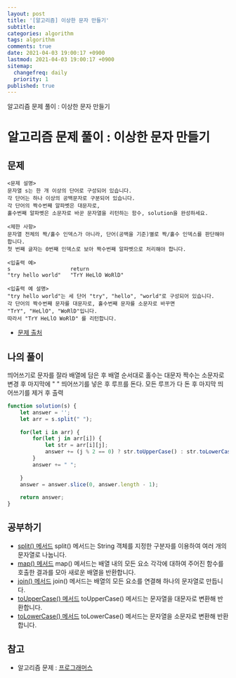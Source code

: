 ```yaml
---
layout: post
title: '[알고리즘] 이상한 문자 만들기'
subtitle: 
categories: algorithm
tags: algorithm
comments: true
date: 2021-04-03 19:00:17 +0900
lastmod: 2021-04-03 19:00:17 +0900
sitemap:
  changefreq: daily
  priority: 1
published: true
---
```


알고리즘 문제 풀이 : 이상한 문자 만들기<br />

# 알고리즘 문제 풀이 : 이상한 문자 만들기

## 문제 
```text
<문제 설명>
문자열 s는 한 개 이상의 단어로 구성되어 있습니다. 
각 단어는 하나 이상의 공백문자로 구분되어 있습니다. 
각 단어의 짝수번째 알파벳은 대문자로, 
홀수번째 알파벳은 소문자로 바꾼 문자열을 리턴하는 함수, solution을 완성하세요.

<제한 사항>
문자열 전체의 짝/홀수 인덱스가 아니라, 단어(공백을 기준)별로 짝/홀수 인덱스를 판단해야합니다.
첫 번째 글자는 0번째 인덱스로 보아 짝수번째 알파벳으로 처리해야 합니다.

<입출력 예>
s                   return
"try hello world"   "TrY HeLlO WoRlD"

<입출력 예 설명>
"try hello world"는 세 단어 "try", "hello", "world"로 구성되어 있습니다. 
각 단어의 짝수번째 문자를 대문자로, 홀수번째 문자를 소문자로 바꾸면 
"TrY", "HeLlO", "WoRlD"입니다. 
따라서 "TrY HeLlO WoRlD" 를 리턴합니다.
```

* [문제 출처](https://programmers.co.kr/learn/courses/30/lessons/12930)



## 나의 풀이
띄어쓰기로 문자를 잘라 배열에 담은 후 
배열 순서대로 홀수는 대문자 짝수는 소문자로 변경 후 
마지막에 " " 띄어쓰기를 넣은 후 루프를 돈다.
모든 루프가 다 돈 후 마지막 띄어쓰기를 제거 후 출력

```javascript
function solution(s) {
    let answer = '';
    let arr = s.split(" ");
    
    for(let i in arr) {
        for(let j in arr[i]) {
            let str = arr[i][j];
            answer += (j % 2 == 0) ? str.toUpperCase() : str.toLowerCase(); 
        }
        answer += " ";
        
    }
    answer = answer.slice(0, answer.length - 1);
    
    return answer;
}
```



## 공부하기
- [split() 메서드](https://developer.mozilla.org/ko/docs/Web/JavaScript/Reference/Global_Objects/String/split)
split() 메서드는 String 객체를 지정한 구분자를 이용하여 여러 개의 문자열로 나눕니다.
- [map() 메서드](https://developer.mozilla.org/ko/docs/Web/JavaScript/Reference/Global_Objects/Array/map)
map() 메서드는 배열 내의 모든 요소 각각에 대하여 주어진 함수를 호출한 결과를 모아 새로운 배열을 반환합니다.
- [join() 메서드](https://developer.mozilla.org/ko/docs/Web/JavaScript/Reference/Global_Objects/Array/join)
join() 메서드는 배열의 모든 요소를 연결해 하나의 문자열로 만듭니다.
- [toUpperCase() 메서드](https://developer.mozilla.org/ko/docs/Web/JavaScript/Reference/Global_Objects/String/toUpperCase)
toUpperCase() 메서드는 문자열을 대문자로 변환해 반환합니다.
- [toLowerCase() 메서드](https://developer.mozilla.org/ko/docs/Web/JavaScript/Reference/Global_Objects/String/toLowerCase)
toLowerCase() 메서드는 문자열을 소문자로 변환해 반환합니다.



## 참고
- 알고리즘 문제 : [프로그래머스](https://programmers.co.kr)